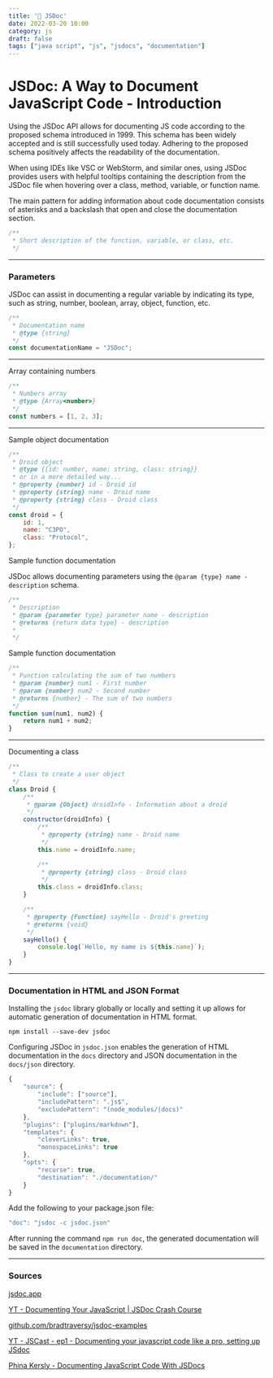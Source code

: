 ```yaml
---
title: '📃 JSDoc'
date: 2022-03-20 10:00
category: js
draft: false
tags: ["java script", "js", "jsdocs", "documentation"]
---
```


# JSDoc: A Way to Document JavaScript Code - Introduction

Using the JSDoc API allows for documenting JS code according to the proposed schema introduced in 1999. This schema has been widely accepted and is still successfully used today. Adhering to the proposed schema positively affects the readability of the documentation.

When using IDEs like VSC or WebStorm, and similar ones, using JSDoc provides users with helpful tooltips containing the description from the JSDoc file when hovering over a class, method, variable, or function name.

The main pattern for adding information about code documentation consists of asterisks and a backslash that open and close the documentation section.

```js
/**
 * Short description of the function, variable, or class, etc.
 */
```

---
### Parameters

JSDoc can assist in documenting a regular variable by indicating its type, such as string, number, boolean, array, object, function, etc.

```js
/**
 * Documentation name
 * @type {string}
 */
const documentationName = "JSDoc";
```

---
Array containing numbers
```js
/**
 * Numbers array
 * @type {Array<number>}
 */
const numbers = [1, 2, 3];
```

---
Sample object documentation

```js
/**
 * Droid object
 * @type {{id: number, name: string, class: string}}
 * or in a more detailed way...
 * @property {number} id - Droid id
 * @property {string} name - Droid name
 * @property {string} class - Droid class
 */
const droid = {
	id: 1,
	name: "C3PO",
	class: "Protocol",
};
```

Sample function documentation

JSDoc allows documenting parameters using the `@param {type} name - description` schema.

```js
/**
 * Description
 * @param {parameter type} parameter name - description
 * @returns {return data type} - description
 *
 */
```

Sample function documentation

```js
/**
 * Function calculating the sum of two numbers
 * @param {number} num1 - First number
 * @param {number} num2 - Second number
 * @returns {number} - The sum of two numbers
 */
function sum(num1, num2) {
	return num1 + num2;
}
```

---
Documenting a class

```js
/**
 * Class to create a user object
 */
class Droid {
	/**
	 * @param {Object} droidInfo - Information about a droid
	 */
	constructor(droidInfo) {
		/**
		 * @property {string} name - Droid name
		 */
		this.name = droidInfo.name;

		/**
		 * @property {string} class - Droid class
		 */
		this.class = droidInfo.class;
	}

	/**
	 * @property {Function} sayHello - Droid's greeting
	 * @returns {void}
	 */
	sayHello() {
		console.log(`Hello, my name is ${this.name}`);
	}
}
```
---
### Documentation in HTML and JSON Format

Installing the `jsdoc` library globally or locally and setting it up allows for automatic generation of documentation in HTML format.

```shell
npm install --save-dev jsdoc
```

Configuring JSDoc in `jsdoc.json` enables the generation of HTML documentation in the `docs` directory and JSON documentation in the `docs/json` directory.

```js
{
	"source": {
		"include": ["source"],
		"includePattern": ".js$",
		"excludePattern": "(node_modules/|docs)"
	},
	"plugins": ["plugins/markdown"],
	"templates": {
		"cleverLinks": true,
		"monospaceLinks": true
	},
	"opts": {
		"recurse": true,
		"destination": "./documentation/"
	}
}
```

Add the following to your package.json file:

```js
"doc": "jsdoc -c jsdoc.json"
```

After running the command `npm run doc`, the generated documentation will be saved in the `documentation` directory.

---
### Sources

[jsdoc.app](https://jsdoc.app/)

[YT - Documenting Your JavaScript | JSDoc Crash Course](https://www.youtube.com/watch?v=YK-GurROGIg)

[github.com/bradtraversy/jsdoc-examples](https://github.com/bradtraversy/jsdoc-examples)

[YT - JSCast - ep1 - Documenting your javascript code like a pro, setting up JSdoc](https://www.youtube.com/watch?v=Yl6WARA3IhQ)

[Phina Kersly - Documenting JavaScript Code With JSDocs](https://www.section.io/engineering-education/jsdoc-documentation/)